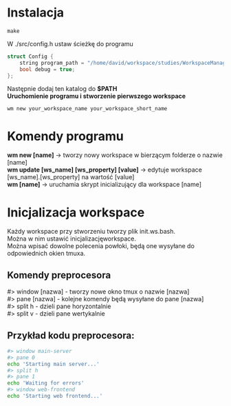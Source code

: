 # Instalacja 
```
make
```
W ./src/config.h ustaw ścieżkę do programu
``` cpp
struct Config {
    string program_path = "/home/david/workspace/studies/WorkspaceManager/"; // <= ustaw swoją ścieżkę
    bool debug = true;
};
```
Następnie dodaj ten katalog do **$PATH**\
**Uruchomienie programu i stworzenie pierwszego workspace**
```
wm new your_workspace_name your_workspace_short_name
```

# Komendy programu
**wm new [name]** -> tworzy nowy workspace w bierzącym folderze o nazwie [name]\
**wm update [ws_name] [ws_property] [value]** -> edytuje workspace [ws_name].[ws_property] na wartość [value]\
**wm [name]** -> uruchamia skrypt inicializujący dla workspace [name]

# Inicjalizacja workspace
Każdy workspace przy stworzeniu tworzy plik init.ws.bash.\
Można w nim ustawić inicjalizacjęworkspace.\
Można wpisać dowolne polecenia powłoki, będą one wysyłane do odpowiednich okien tmuxa.
## Komendy preprocesora
#> window [nazwa] - tworzy nowe okno tmux o nazwie [nazwa]\
#> pane [nazwa] - kolejne komendy będą wysyłane do pane [nazwa]\
#> split h - dzieli pane horyzontalnie\
#> split v - dzieli pane wertykalnie

## Przykład kodu preprocesora:
```bash
#> window main-server
#> pane 0
echo 'Starting main server...'
#> split h
#> pane 1
echo 'Waiting for errors'
#> window web-frontend
echo 'Starting web frontend...'
```